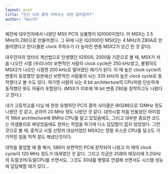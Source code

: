 ```yaml
---
layout: post
title: "인간 뇌의 클럭 주파수는 과연 얼마일까?"
author: "Keith"
---
```


예전에 대우전자에서 나왔던 MSX PC의 상품명이 IQ1000이었다. 이 MSX는 2.5 MHz의 Z80으로 만들어졌다. 그 뒤에 나온 IQ2000인 MSX2는 4 MHz의 Z80A로 만들어졌다고 한다(물론 clock 주파수가 더 높아진 변종 MSX2가 있긴 한 것 같다).

대우전자의 엉터리 계산법으로 탄생했던 IQ1000, 2000을 기준으로 볼 때, MSX가 처음 나오던 시절 (우리나라) 보편적인 사람의 clock cycle은 250 kHz였고, 불행히도 MSX2가 나오던 시절엔 200 kHz로 떨어졌단 얘기가 된다. 이 때 높은 clock cycle의 변종이 등장했던 일본에선 보편적인 사람들의 뇌는 335 kHz의 높은 clock cycle로 동작했다고 볼 수도 있다. 여기엔 사람의 뇌는 8 bit architecture의 CPU처럼 단순하게 동작했단 뜻도 아울러 포함된다. (MSX가 이후에 16 bit 변종 Z80을 장착하고도 나왔다고 한다.)

내가 고등학교를 다닐 때 한창 유행하던 PC의 클럭 사이클은 i80286으로 12MHz 정도 나왔던 것 같고, 곧이어 20 MHz 정도 나왔던 것 같다. 대학시절 처음 만들었던 마이컴이 16bit architecture에 8MHz CPU를 달고 있었음에도, 그리고 대부분 중요한 코드는 어셈블리로 짜넣었음에도 원하는 작업을 하기에 다소 답답함이 없지 않았었다. 그런 것으로 볼 때, 중학교 시절 선망의 대상이었던 MSX2는 정말 우스운 CPU를 달고도 기가막힌 일을 척척 잘도 해냈던것이다.

대학을 졸업할 때 쯤 해서, 586이 보편적인 PC에 장착되어 나왔고 이 때의 clock cycle이 120 MHz 정도가 대세였던 것 같다. 그리고 지금은 2GB의 메모리에 3.2GHz의 듀얼코어/듀얼CPU를 쓰면서도, 그것도 30대를 병렬로 연결해 쓰면서도 시스템 성능에 답답해할 때가 있다...




